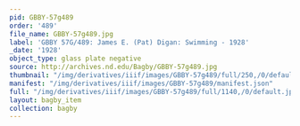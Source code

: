 ```yaml
---
pid: GBBY-57g489
order: '489'
file_name: GBBY-57g489.jpg
label: 'GBBY 57G/489: James E. (Pat) Digan: Swimming - 1928'
_date: '1928'
object_type: glass plate negative
source: http://archives.nd.edu/Bagby/GBBY-57g489.jpg
thumbnail: "/img/derivatives/iiif/images/GBBY-57g489/full/250,/0/default.jpg"
manifest: "/img/derivatives/iiif/images/GBBY-57g489/manifest.json"
full: "/img/derivatives/iiif/images/GBBY-57g489/full/1140,/0/default.jpg"
layout: bagby_item
collection: bagby
---
```

